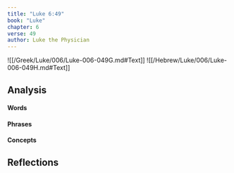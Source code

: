 ```yaml
---
title: "Luke 6:49"
book: "Luke"
chapter: 6
verse: 49
author: Luke the Physician
---
```

![[/Greek/Luke/006/Luke-006-049G.md#Text]]
![[/Hebrew/Luke/006/Luke-006-049H.md#Text]]

## Analysis

#### Words

#### Phrases

#### Concepts

## Reflections
